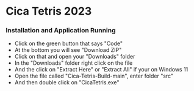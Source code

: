 # Cica Tetris 2023
### Installation and Application Running
- Click on the green button that says "Code"
- At the bottom you will see "Download ZIP"
- Click on that and open your "Downloads" folder
- In the "Downloads" folder right click on the file
- And the click on "Extract Here" or "Extract All" if your on Windows 11
- Open the file called "Cica-Tetris-Build-main", enter folder "src"
- And then double click on "CicaTetris.exe"
